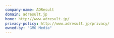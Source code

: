 ```yaml
---
company-name: ADResult
domain: adresult.jp
home: http://www.adresult.jp/
privacy-policy: http://www.adresult.jp/privacy/
owned-by: "GMO Media"
---
```




